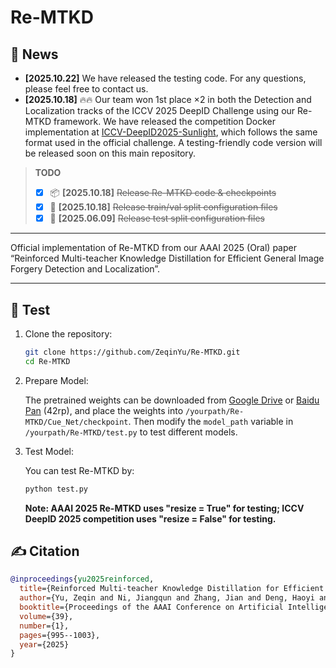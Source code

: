 # Re-MTKD

## 📰 News
* **[2025.10.22]** We have released the testing code. For any questions, please feel free to contact us.
* **[2025.10.18]** 🔥🔥 Our team won 1st place ×2 in both the Detection and Localization tracks of the ICCV 2025 DeepID Challenge using our Re-MTKD framework.
We have released the competition Docker implementation at [ICCV-DeepID2025-Sunlight](https://github.com/ZeqinYu/ICCV-DeepID2025-Sunlight), which follows the same format used in the official challenge.
A testing-friendly code version will be released soon on this main repository.

> **TODO**
> - [x] 📦 **[2025.10.18]** ~~Release Re-MTKD code & checkpoints~~ 
> - [x] 🔗 **[2025.10.18]** ~~Release train/val split configuration files~~ 
> - [x] 🔗 **[2025.06.09]** ~~Release test split configuration files~~ 

---

Official implementation of Re-MTKD from our AAAI 2025 (Oral) paper “Reinforced Multi-teacher Knowledge Distillation for Efficient General Image Forgery Detection and Localization”.

---

## 🎯 Test
1. Clone the repository:
    ```bash
    git clone https://github.com/ZeqinYu/Re-MTKD.git
    cd Re-MTKD
    ```
2. Prepare Model:

    The pretrained weights can be downloaded from [Google Drive](https://drive.google.com/drive/folders/1WOZdJY3VJ5SWpqPYTttGA36dRcU1OGSf) or [Baidu Pan]( https://pan.baidu.com/s/1GhCtZWbWld9Zx7GGpJxcVQ) (42rp), and place the weights into `/yourpath/Re-MTKD/Cue_Net/checkpoint`. Then modify the `model_path` variable in `/yourpath/Re-MTKD/test.py` to test different models.

4. Test Model:

   You can test Re-MTKD by:
   ```bash
   python test.py
   ```
   **Note: AAAI 2025 Re-MTKD uses "resize = True" for testing; ICCV DeepID 2025 competition uses "resize = False" for testing.**

## ✍️ Citation
```bibtex
@inproceedings{yu2025reinforced,
  title={Reinforced Multi-teacher Knowledge Distillation for Efficient General Image Forgery Detection and Localization},
  author={Yu, Zeqin and Ni, Jiangqun and Zhang, Jian and Deng, Haoyi and Lin, Yuzhen},
  booktitle={Proceedings of the AAAI Conference on Artificial Intelligence},
  volume={39},
  number={1},
  pages={995--1003},
  year={2025}
}
